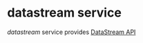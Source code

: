 # datastream service

*datastream* service provides [DataStream API](../../../datastream-api-referenceindex.md) 

